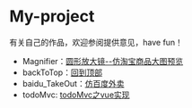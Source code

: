 # My-project
有关自己的作品，欢迎参阅提供意见，have fun！

+ Magnifier：[圆形放大镜--仿淘宝商品大图预览](http://htmlpreview.github.io/?https://github.com/17khba/My-projects/blob/master/Magnifier/Magnifier)
+ backToTop：[回到顶部](http://htmlpreview.github.io/?https://github.com/17khba/My-projects/blob/master/backToTop/index.htm)
+ baidu_TakeOut：[仿百度外卖](http://htmlpreview.github.io/?https://github.com/17khba/My-projects/blob/master/baidu_TakeOut/index.htm)
+ todoMvc: [todoMvc之vue实现](http://17khba.github.io/My-projects/todoMvc/#all)
